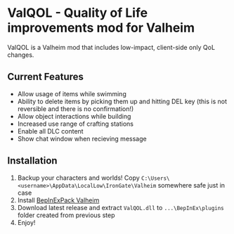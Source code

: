# ValQOL - Quality of Life improvements mod for Valheim
ValQOL is a Valheim mod that includes low-impact, client-side only QoL changes.

## Current Features

* Allow usage of items while swimming
* Ability to delete items by picking them up and hitting DEL key (this is not reversible and there is no confirmation!)
* Allow object interactions while building
* Increased use range of crafting stations
* Enable all DLC content
* Show chat window when recieving message

## Installation

1. Backup your characters and worlds! Copy `C:\Users\<username>\AppData\LocalLow\IronGate\Valheim` somewhere safe just in case
2. Install [BepInExPack Valheim](https://valheim.thunderstore.io/package/denikson/BepInExPack_Valheim/)
3. Download latest release and extract `ValQOL.dll` to `...\BepInEx\plugins` folder created from previous step
4. Enjoy!